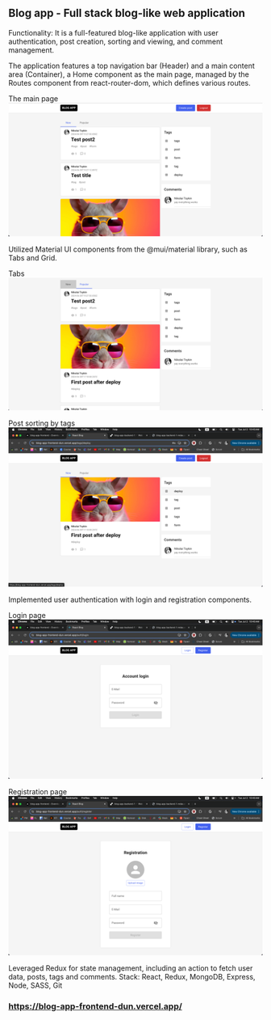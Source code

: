 ## Blog app - Full stack blog-like web application
Functionality: It is a full-featured blog-like application with user authentication, post creation, sorting and viewing, and comment management. 

The application features a top navigation bar (Header) and a main content area (Container), a Home component as the main page, managed by the Routes component from react-router-dom, which defines various routes. 

The main page
![Main page](src/images/main_page.png)

Utilized Material UI components from the @mui/material library, such as Tabs and Grid. 

Tabs
![Tabs](src/images/tabs.png)

Post sorting by tags
![Tags](src/images/tags.png)

Implemented user authentication with login and registration components. 

Login page
![Login](src/images/login_page.png)

Registration page
![Register](src/images/registration_page.png)

Leveraged Redux for state management, including an action to fetch user data, posts, tags and comments.
Stack: React, Redux, MongoDB, Express, Node, SASS, Git

### https://blog-app-frontend-dun.vercel.app/

